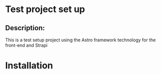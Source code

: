# Test project set up
  ## Description:
  This is a test setup project using the Astro framework technology for the front-end and Strapi

# Installation
  
  
